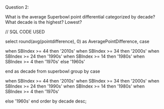 Question 2:

What is the average Superbowl point differential categorized by decade? What decade is the highest? Lowest?

// SQL CODE USED 

select round(avg(pointdifference), 0) as AveragePointDifference, case

when SBIndex >= 44 then '2010s'
when SBIndex >= 34 then '2000s'
when SBIndex >= 24 then '1990s'
when SBIndex >= 14 then '1980s'
when SBIndex >= 4 then '1970s'
else '1960s'

end as decade
from superbowl
group by case

when SBIndex >= 44 then '2010s'
when SBIndex >= 34 then '2000s'
when SBIndex >= 24 then '1990s'
when SBIndex >= 14 then '1980s'
when SBIndex >= 4 then '1970s'

else '1960s'
end
order by decade desc;

